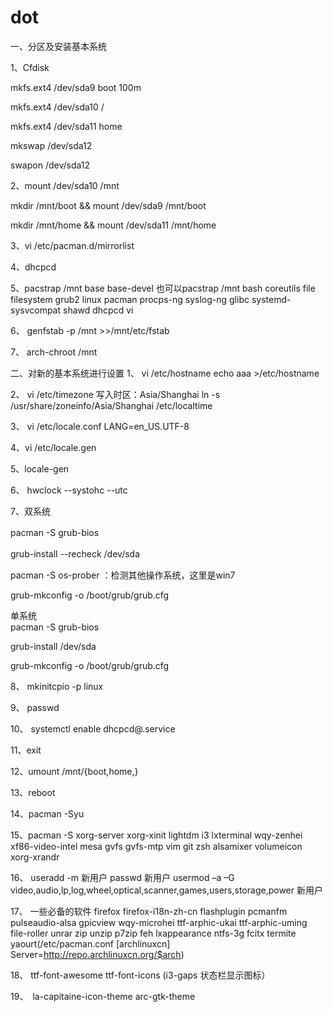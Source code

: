# dot
一、分区及安装基本系统

1、Cfdisk  

  mkfs.ext4 /dev/sda9    boot    100m

  mkfs.ext4 /dev/sda10   /

  mkfs.ext4 /dev/sda11   home   

  mkswap /dev/sda12    

  swapon /dev/sda12    

2、mount /dev/sda10 /mnt    

  mkdir /mnt/boot && mount /dev/sda9 /mnt/boot

  mkdir /mnt/home && mount /dev/sda11 /mnt/home   

3、vi /etc/pacman.d/mirrorlist

4、dhcpcd   

5、pacstrap /mnt base base-devel
也可以pacstrap /mnt bash coreutils file filesystem grub2 linux pacman procps-ng syslog-ng glibc systemd-sysvcompat shawd dhcpcd vi

6、  genfstab -p /mnt >>/mnt/etc/fstab

7、  arch-chroot /mnt

二、对新的基本系统进行设置
1、  vi /etc/hostname
     echo aaa >/etc/hostname  

2、  vi /etc/timezone
     写入时区：Asia/Shanghai    ln -s /usr/share/zoneinfo/Asia/Shanghai /etc/localtime

3、  vi /etc/locale.conf
        LANG=en_US.UTF-8

4、vi /etc/locale.gen

5、locale-gen

6、 hwclock --systohc --utc

7、双系统
  
  pacman -S grub-bios　　
  
  grub-install --recheck  /dev/sda　　
  
  pacman -S os-prober ：检测其他操作系统，这里是win7　　
  
  grub-mkconfig -o /boot/grub/grub.cfg
   
 单系统      
   pacman -S grub-bios
   
   grub-install /dev/sda
   
   grub-mkconfig -o /boot/grub/grub.cfg

8、 mkinitcpio -p linux

9、  passwd

10、 systemctl enable dhcpcd@.service

11、exit

12、umount /mnt/{boot,home,}   

13、reboot        

14、pacman -Syu

15、pacman -S  xorg-server xorg-xinit lightdm i3 lxterminal wqy-zenhei xf86-video-intel   mesa   gvfs gvfs-mtp  vim git zsh alsamixer volumeicon xorg-xrandr

16、  useradd -m 新用户
      passwd 新用户
      usermod –a –G video,audio,lp,log,wheel,optical,scanner,games,users,storage,power 新用户

17、 一些必备的软件 firefox firefox-i18n-zh-cn flashplugin pcmanfm pulseaudio-alsa gpicview wqy-microhei ttf-arphic-ukai ttf-arphic-uming file-roller unrar zip unzip p7zip  feh lxappearance  ntfs-3g fcitx termite  yaourt(/etc/pacman.conf [archlinuxcn] Server=http://repo.archlinuxcn.org/$arch)

18、  ttf-font-awesome ttf-font-icons (i3-gaps 状态栏显示图标）

19、　la-capitaine-icon-theme arc-gtk-theme
